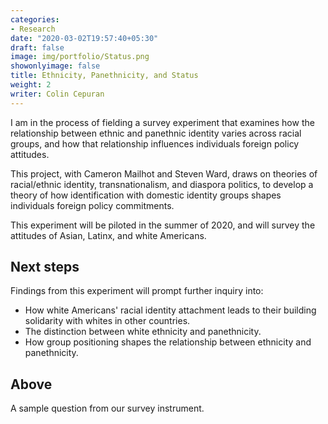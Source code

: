 ```yaml
---
categories:
- Research
date: "2020-03-02T19:57:40+05:30"
draft: false
image: img/portfolio/Status.png
showonlyimage: false
title: Ethnicity, Panethnicity, and Status
weight: 2
writer: Colin Cepuran
---
```


I am in the process of fielding a survey experiment that examines how the relationship between ethnic and panethnic identity varies across racial groups, and how that relationship influences individuals foreign policy attitudes.
<!--more-->

This project, with Cameron Mailhot and Steven Ward, draws on theories of racial/ethnic identity, transnationalism, and diaspora politics, to develop a theory of how identification with domestic identity groups shapes individuals foreign policy commitments.

This experiment will be piloted in the summer of 2020, and will survey the attitudes of Asian, Latinx, and white Americans.

## Next steps

Findings from this experiment will prompt further inquiry into:

- How white Americans' racial identity attachment leads to their building solidarity with whites in other countries.
- The distinction between white ethnicity and panethnicity.
- How group positioning shapes the relationship between ethnicity and panethnicity.

## Above

A sample question from our survey instrument.
